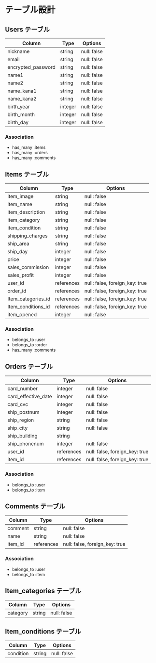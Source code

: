 # テーブル設計

## Users  テーブル

|Column                 |Type              |Options          |
|-----------------------|------------------|-----------------|
| nickname              | string           | null: false     |
| email                 | string           | null: false     |
| encrypted_password    | string           | null: false     |
| name1                 | string           | null: false     |
| name2                 | string           | null: false     |
| name_kana1            | string           | null: false     |
| name_kana2            | string           | null: false     |
| birth_year            | integer          | null: false     |
| birth_month           | integer          | null: false     |
| birth_day             | integer          | null: false     |


### Association
- has_many :items
- has_many :orders
- has_many :comments



## Items  テーブル

|Column               |Type              |Options                             |
|---------------------|------------------|------------------------------------|
| item_image          | string           | null: false                        |
| item_name           | string           | null: false                        |
| item_description    | string           | null: false                        |
| item_category       | string           | null: false                        |
| item_condition      | string           | null: false                        |
| shipping_charges    | string           | null: false                        |
| ship_area           | string           | null: false                        |
| ship_day            | integer          | null: false                        |
| price               | integer          | null: false                        |
| sales_commission    | integer          | null: false                        |
| sales_profit        | integer          | null: false                        |
| user_id             | references       | null: false, foreign_key: true     |
| order_id            | references       | null: false, foreign_key: true     |
| Item_categories_id  | references       | null: false, foreign_key: true     |
| Item_conditions_id  | references       | null: false, foreign_key: true     |
| item_opened         | integer          | null: false                        |


### Association
- belongs_to :user
- belongs_to :order
- has_many :comments



## Orders  テーブル

|Column                    |Type              |Options                             |
|--------------------------|------------------|------------------------------------|
| card_number              | integer          | null: false                        |
| card_effective_date      | integer          | null: false                        |
| card_cvc                 | integer          | null: false                        |
| ship_postnum             | integer          | null: false                        |
| ship_region              | string           | null: false                        |
| ship_city                | string           | null: false                        |
| ship_building            | string           |                                    |
| ship_phonenum            | integer          | null: false                        |
| user_id                  | references       | null: false, foreign_key: true     |
| item_id                  | references       | null: false, foreign_key: true     |


### Association
- belongs_to :user
- belongs_to :item



## Comments  テーブル

|Column                 |Type              |Options                             |
|-----------------------|------------------|------------------------------------|
| comment               | string           | null: false                        |
| name                  | string           | null: false                        |
| item_id               | references       | null: false, foreign_key: true     |


### Association
- belongs_to :user
- belongs_to :item



## Item_categories  テーブル

|Column                 |Type              |Options          |
|-----------------------|------------------|-----------------|
| category              | string           | null: false     |


## Item_conditions  テーブル

|Column                 |Type              |Options          |
|-----------------------|------------------|-----------------|
| condition             | string           | null: false     |

